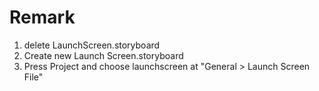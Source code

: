 # Remark

1. delete LaunchScreen.storyboard
2. Create new Launch Screen.storyboard
3. Press Project and choose launchscreen at "General > Launch Screen File"
